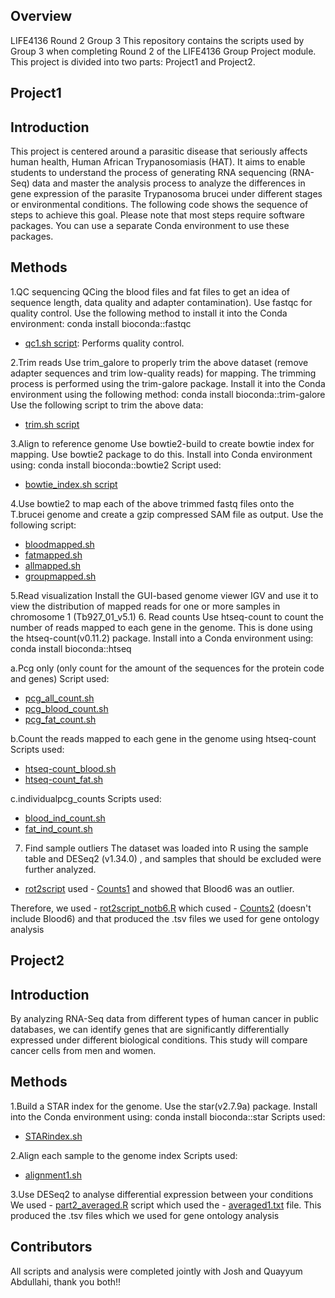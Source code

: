 ## Overview
LIFE4136 Round 2 Group 3 This repository contains the scripts used by Group 3 when completing Round 2 of the LIFE4136 Group Project module. This project is divided into two parts: Project1 and Project2.
## Project1
## Introduction
This project is centered around a parasitic disease that seriously affects human health, Human African Trypanosomiasis (HAT). It aims to enable students to understand the process of generating RNA sequencing (RNA-Seq) data and master the analysis process to analyze the differences in gene expression of the parasite Trypanosoma brucei under different stages or environmental conditions. The following code shows the sequence of steps to achieve this goal. Please note that most steps require software packages. You can use a separate Conda environment to use these packages.
## Methods
1.QC sequencing
QCing the blood files and fat files to get an idea of ​​sequence length, data quality and adapter contamination). Use fastqc for quality control. Use the following method to install it into the Conda environment:
conda install bioconda::fastqc
- [qc1.sh script](Project1/qc1.sh): Performs quality control.

2.Trim reads
Use trim_galore to properly trim the above dataset (remove adapter sequences and trim low-quality reads) for mapping. The trimming process is performed using the trim-galore package. Install it into the Conda environment using the following method:
conda install bioconda::trim-galore
Use the following script to trim the above data: 
- [trim.sh script](Project1/trim.sh)

3.Align to reference genome
Use bowtie2-build to create bowtie index for mapping. Use bowtie2 package to do this. Install into Conda environment using:
conda install bioconda::bowtie2
Script used: 
- [bowtie_index.sh script](Project1/bowtie_index.sh)

4.Use bowtie2 to map each of the above trimmed fastq files onto the T.brucei genome and create a gzip compressed SAM file as output.
Use the following script:
- [bloodmapped.sh](Project1/bloodmapped.sh)
- [fatmapped.sh](Project1/fatmapped.sh)
- [allmapped.sh](Project1/allmapped.sh)
- [groupmapped.sh](Project1/groupmapped.sh)

5.Read visualization
Install the GUI-based genome viewer IGV and use it to view the distribution of mapped reads for one or more samples in chromosome 1 (Tb927_01_v5.1)
6. Read counts
Use htseq-count to count the number of reads mapped to each gene in the genome. This is done using the htseq-count(v0.11.2)
 package. Install into a Conda environment using:
conda install bioconda::htseq

a.Pcg only (only count for the amount of the sequences for the protein code and genes)
Script used:
- [pcg_all_count.sh](Project1/pcg_all_count.sh)
- [pcg_blood_count.sh](Project1/pcg_blood_count.sh)
- [pcg_fat_count.sh](Project1/pcg_fat_count.sh)

b.Count the reads mapped to each gene in the genome using htseq-count
Scripts used:
- [htseq-count_blood.sh](Project1/htseq-count_blood.sh)
- [htseq-count_fat.sh](Project1/htseq-count_fat.sh)

c.individualpcg_counts
Scripts used:
- [blood_ind_count.sh](Project1/blood_ind_count.sh)
- [fat_ind_count.sh](Project1/fat_ind_count.sh)

7. Find sample outliers
The dataset was loaded into R using the sample table and DESeq2 (v1.34.0)
, and samples that should be excluded were further analyzed.
- [rot2script](Project1/rot2script) used - [Counts1](Project1/Counts1) and showed that Blood6 was an outlier.

Therefore, we used - [rot2script_notb6.R](Project1/rot2script_notb6.R) which cused - [Counts2](Project1/Counts2) (doesn't include Blood6) and that produced the .tsv files we used for gene ontology analysis

## Project2
## Introduction
By analyzing RNA-Seq data from different types of human cancer in public databases, we can identify genes that are significantly differentially expressed under different biological conditions. This study will compare cancer cells from men and women.
## Methods
1.Build a STAR index for the genome. Use the star(v2.7.9a)
 package. Install into the Conda environment using:
conda install bioconda::star
Scripts used:
- [STARindex.sh](Project2/STARindex.sh)

2.Align each sample to the genome index
Scripts used:
- [alignment1.sh](Project2/alignment1.sh)

3.Use DESeq2 to analyse differential expression between your conditions
We used - [part2_averaged.R](Project2/part2_averaged.R) script which used the - [averaged1.txt](Project2/averaged1.txt) file. This produced the .tsv files which we used for gene ontology analysis

## Contributors
All scripts and analysis were completed jointly with Josh and Quayyum Abdullahi, thank you both!!
